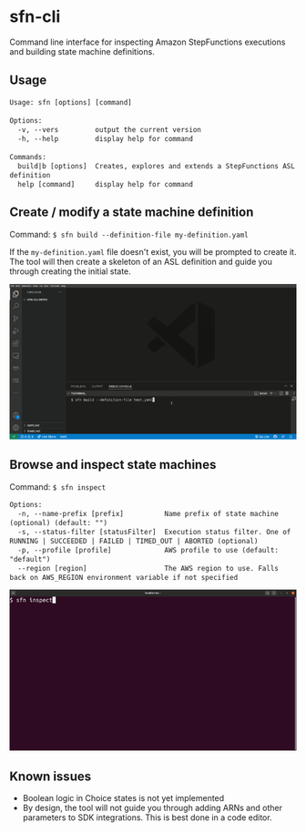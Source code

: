 # sfn-cli

Command line interface for inspecting Amazon StepFunctions executions and building state machine definitions.

## Usage
```
Usage: sfn [options] [command]

Options:
  -v, --vers         output the current version
  -h, --help         display help for command

Commands:
  build|b [options]  Creates, explores and extends a StepFunctions ASL definition
  help [command]     display help for command
```

## Create / modify a state machine definition

Command: `$ sfn build --definition-file my-definition.yaml`

If the `my-definition.yaml` file doesn't exist, you will be prompted to create it. The tool will then create a skeleton of an ASL definition and guide you through creating the initial state.

![demo](./images/demo.gif)

## Browse and inspect state machines

Command: `$ sfn inspect`

```
Options:
  -n, --name-prefix [prefix]          Name prefix of state machine (optional) (default: "")
  -s, --status-filter [statusFilter]  Execution status filter. One of RUNNING | SUCCEEDED | FAILED | TIMED_OUT | ABORTED (optional)
  -p, --profile [profile]             AWS profile to use (default: "default")
  --region [region]                   The AWS region to use. Falls back on AWS_REGION environment variable if not specified
```

![demo](./images/demo-inspect.gif)

## Known issues
* Boolean logic in Choice states is not yet implemented
* By design, the tool will not guide you through adding ARNs and other parameters to SDK integrations. This is best done in a code editor.